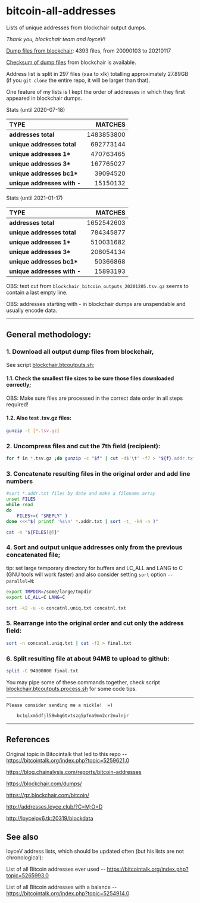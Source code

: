 # bitcoin-all-addresses

Lists of unique addresses from blockchair output dumps.

_Thank you, blockchair team and loyceV!_

[Dump files from blockchair](https://gz.blockchair.com/bitcoin/outputs/):
4393 files, from 20090103 to 20210117

[Checksum of dump files](https://github.com/mountaineerbr/bitcoin-all-addresses/blob/master/cksum.blockchair.outputs.txt)
from blockchair is available.

Address list is split in 297 files (xaa to xlk)
totalling approximately 27.89GB
(if you `git clone` the entire repo, it will be larger than that).

One feature of my lists is I kept the order of addresses
in which they first appeared in blockchair dumps.

Stats (until 2020-07-18)

TYPE            | MATCHES
:---------------|---------------:
__addresses total__ |       1483853800
__unique addresses total__|  692773144
__unique addresses 1*__|     470763465
__unique addresses 3*__ |    167765027
__unique addresses bc1*__|    39094520
__unique addresses with -__|  15150132 

Stats (until 2021-01-17)

TYPE            | MATCHES
:---------------|---------------:
__addresses total__|        1652542603
__unique addresses total__|  784345877
__unique addresses 1*__|     510031682
__unique addresses 3*__ |    208054134
__unique addresses bc1*__|    50366868
__unique addresses with -__|  15893193

OBS: text cut from `blockchair_bitcoin_outputs_20201205.tsv.gz` seems
to contain a last empty line.

OBS: addresses starting with - in blockchair dumps are unspendable
and usually encode data.

---

## General methodology:

### 1. Download all output dump files from blockchair,

See script
[blockchair.btcoutputs.sh](https://github.com/mountaineerbr/bitcoin-all-addresses/blob/master/blockchair.btcoutputs.sh);

#### 1.1. Check the smallest file sizes to be sure those files downloaded correctly;

OBS: Make sure files are processed in the correct date order in all steps required!

#### 1.2. Also test .tsv.gz files:

```bash
gunzip -t [*.tsv.gz]
```

### 2. Uncompress files and cut the 7th field (recipient):

```bash
for f in *.tsv.gz ;do gunzip -c "$f" | cut -d$'\t' -f7 > "${f}.addr.txt" ;done
```

### 3. Concatenate resulting files in the original order and add line numbers

```bash
#sort *.addr.txt files by date and make a filename array
unset FILES
while read
do
	FILES+=( "$REPLY" )
done <<<"$( printf '%s\n' *.addr.txt | sort -t_ -k4 -n )"

cat -n "${FILES[@]}"
```

### 4. Sort and output unique addresses only from the previous concatenated file;
tip: set large temporary directory for buffers and LC_ALL and LANG to C
(GNU tools will work faster) and also consider setting `sort` option `--parallel=N`:

```bash
export TMPDIR=/some/large/tmpdir
export LC_ALL=C LANG=C

sort -k2 -u -o concatnl.uniq.txt concatnl.txt
```

### 5. Rearrange into the original order and cut only the address field:

```bash
sort -n concatnl.uniq.txt | cut -f2 > final.txt
```

### 6. Split resulting file at about 94MB to upload to github:

```bash
split -C 94000000 final.txt
```

You may pipe some of these commands together, check script
[blockchair.btcoutputs.process.sh](https://github.com/mountaineerbr/bitcoin-all-addresses/blob/master/blockchair.btcoutputs.process.sh)
for some code tips.

---

	Please consider sending me a nickle!  =)
  
		bc1qlxm5dfjl58whg6tvtszg5pfna9mn2cr2nulnjr

---

## References

Original topic in Bitcointalk that led to this repo -- https://bitcointalk.org/index.php?topic=5259621.0

https://blog.chainalysis.com/reports/bitcoin-addresses

https://blockchair.com/dumps/

https://gz.blockchair.com/bitcoin/

http://addresses.loyce.club/?C=M;O=D

http://loyceipv6.tk:20319/blockdata

## See also

loyceV address lists, which should be updated often (but his lists are not chronological):

List of all Bitcoin addresses ever used -- https://bitcointalk.org/index.php?topic=5265993.0

List of all Bitcoin addresses with a balance -- https://bitcointalk.org/index.php?topic=5254914.0

